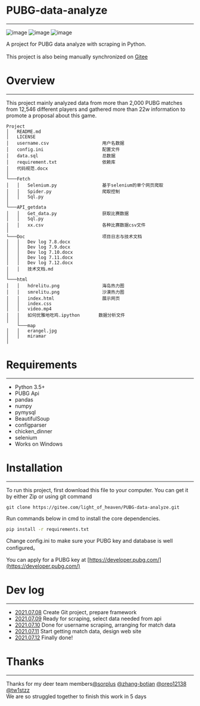 # PUBG-data-analyze
***
![image](https://img.shields.io/github/checks-status/w3903771/PUBG-data-analyze/main)
![image](https://img.shields.io/github/repo-size/w3903771/PUBG-data-analyze?label=size)
![image](https://img.shields.io/badge/License-Apache--2.0-green)

A project for PUBG data analyze with scraping in Python.</br></br>
This project is also being manually synchronized on [Gitee](https://gitee.com/light_of_heaven/PUBG-data-analyze)
# Overview
***
This project mainly analyzed data from more than 2,000 PUBG matches from 12,546 different players and gathered more than 22w information to promote a proposal about this game.

```
Project
│   README.md
│   LICENSE
│   username.csv                    用户名数据
│   config.ini                      配置文件
│   data.sql                        总数据
│   requirement.txt                 依赖库
│   代码规范.docx 
│   
└───Fetch
│   │   Selenium.py                 基于selenium的单个网页爬取
│   │   Spider.py                   爬取控制
│   │   Sql.py           
│      
└───API_getdata
│   │   Get_data.py                 获取比赛数据
│   │   Sql.py              
│   │   xx.csv                      各种比赛数据csv文件
│  
└───Doc                             项目日志与技术文档
│   │   Dev log 7.8.docx
│   │   Dev log 7.9.docx
│   │   Dev log 7.10.docx
│   │   Dev log 7.11.docx
│   │   Dev log 7.12.docx
│   │   技术文档.md
│  
└───html
│   │   hdrelitu.png                海岛热力图
│   │   smrelitu.png                沙漠热力图
│   │   index.html                  展示网页
│   │   index.css
│   │   video.mp4
│   │   如何优雅地吃鸡.ipython       数据分析文件
│   │ 
    └───map
│   │   erangel.jpg
│   │   miramar
│   
```

# Requirements
***
* Python 3.5+
* PUBG Api  
* pandas
* numpy
* pymysql
* BeautifulSoup
* configparser
* chicken_dinner 
* selenium
* Works on Windows  

# Installation
***
To run this project, first download this file to your computer. You can get it by either Zip or using git command
```
git clone https://gitee.com/light_of_heaven/PUBG-data-analyze.git
```
Run commands below in cmd  to install the core dependencies.
```bash
pip install -r requirements.txt
```
Change config.ini to make sure your PUBG key and database is well configured。</br>

You can apply for a PUBG key at [https://developer.pubg.com/](https://developer.pubg.com/)


# Dev log
***
* [2021.07.08](https://gitee.com/light_of_heaven/PUBG-data-analyze/blob/main/Doc/Dev%20log%207.8.docx) Create Git project, prepare framework
* [2021.07.09](https://gitee.com/light_of_heaven/PUBG-data-analyze/blob/main/Doc/Dev%20log%207.9.docx) Ready for scraping, select data needed from api
* [2021.07.10](https://gitee.com/light_of_heaven/PUBG-data-analyze/blob/main/Doc/Dev%20log%207.10.docx) Done for username scraping, arranging for match data
* [2021.07.11](https://gitee.com/light_of_heaven/PUBG-data-analyze/blob/main/Doc/Dev%20log%207.11.docx) Start getting match data, design web site
* [2021.07.12](https://gitee.com/light_of_heaven/PUBG-data-analyze/blob/main/Doc/Dev%20log%207.12.docx) Finally done!


# Thanks
***
Thanks for my deer team members[@sorplus](https://gitee.com/sorplus)
[@zhang-botian](https://gitee.com/zhang-botian)
[@oreo12138](https://gitee.com/oreo12138)
[@tw1stzz](https://gitee.com/tw1stzz)
</br>We are so struggled together to finish  this work in 5 days 